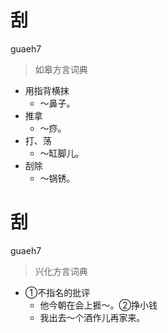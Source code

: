 # 刮
guaeh7
> 如皋方言词典
- 用指背横抹
  -  ～鼻子。
- 推拿
  -  ～痧。
- 打、荡
  -  ～缸脚儿。
- 刮除
  - ～锅锈。

# 刮
guaeh7
> 兴化方言词典
- ①不指名的批评
  - 他今朝在会上捱～。②挣小钱
  - 我出去～个酒作儿再家来。

